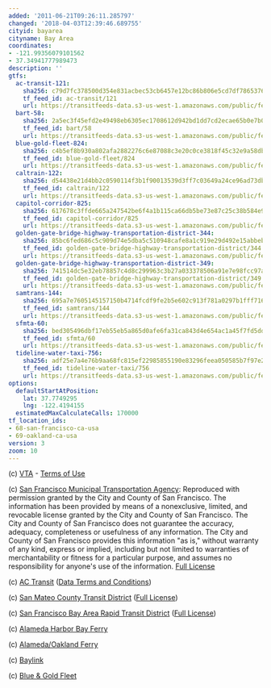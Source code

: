```yaml
---
added: '2011-06-21T09:26:11.285797'
changed: '2018-04-03T12:39:46.689755'
cityid: bayarea
cityname: Bay Area
coordinates:
- -121.99356079101562
- 37.34941777989473
description: ''
gtfs:
  ac-transit-121:
    sha256: c79d7fc378500d354e831acbec53cb6457e12bc86b806e5cd7df78653769e70c
    tf_feed_id: ac-transit/121
    url: https://transitfeeds-data.s3-us-west-1.amazonaws.com/public/feeds/ac-transit/121/20180313/gtfs.zip
  bart-58:
    sha256: 2a5ec3f45efd2e49498eb6305ec1708612d942bd1dd7cd2ecae65b0e7b030ff3
    tf_feed_id: bart/58
    url: https://transitfeeds-data.s3-us-west-1.amazonaws.com/public/feeds/bart/58/20180222/gtfs.zip
  blue-gold-fleet-824:
    sha256: c4b5ef8b930a802afa2882276c6e87088c3e20c0ce3818f45c32e9a58dbd22bd
    tf_feed_id: blue-gold-fleet/824
    url: https://transitfeeds-data.s3-us-west-1.amazonaws.com/public/feeds/blue-gold-fleet/824/20180402/gtfs.zip
  caltrain-122:
    sha256: d54438e21d4bb2c0590114f3b1f90013539d3ff7c03649a24ce96ad73db8d8cf
    tf_feed_id: caltrain/122
    url: https://transitfeeds-data.s3-us-west-1.amazonaws.com/public/feeds/caltrain/122/20180329/gtfs.zip
  capitol-corridor-825:
    sha256: 617678c3ffde665a247542be6f4a1b115ca66db5be73e87c25c38b584e93f14d
    tf_feed_id: capitol-corridor/825
    url: https://transitfeeds-data.s3-us-west-1.amazonaws.com/public/feeds/capitol-corridor/825/20180402/gtfs.zip
  golden-gate-bridge-highway-transportation-district-344:
    sha256: 85bc6fed686c5c909d74e5dba5c510948cafe8a1c919e29d492e15abbeb183ea
    tf_feed_id: golden-gate-bridge-highway-transportation-district/344
    url: https://transitfeeds-data.s3-us-west-1.amazonaws.com/public/feeds/golden-gate-bridge-highway-transportation-district/344/20180331/gtfs.zip
  golden-gate-bridge-highway-transportation-district-349:
    sha256: 741514dc5e32eb78857c4d8c299963c3b27a033378506a91e7e98fcc97aa37fb
    tf_feed_id: golden-gate-bridge-highway-transportation-district/349
    url: https://transitfeeds-data.s3-us-west-1.amazonaws.com/public/feeds/golden-gate-bridge-highway-transportation-district/349/20180319/gtfs.zip
  samtrans-144:
    sha256: 695a7e7605145157150b4714fcdf9fe2b5e602c913f781a0297b1fff716eb888
    tf_feed_id: samtrans/144
    url: https://transitfeeds-data.s3-us-west-1.amazonaws.com/public/feeds/samtrans/144/20180208/gtfs.zip
  sfmta-60:
    sha256: bed305496dbf17eb55eb5a865d0afe6fa31ca843d4e654ac1a45f7fd5ddd8ff6
    tf_feed_id: sfmta/60
    url: https://transitfeeds-data.s3-us-west-1.amazonaws.com/public/feeds/sfmta/60/20171026/gtfs.zip
  tideline-water-taxi-756:
    sha256: adf25e7a4e76b9aa68fc815ef22985855190e83296feea050585b7f97e23ea39
    tf_feed_id: tideline-water-taxi/756
    url: https://transitfeeds-data.s3-us-west-1.amazonaws.com/public/feeds/tideline-water-taxi/756/20180319/gtfs.zip
options:
  defaultStartAtPosition:
    lat: 37.7749295
    lng: -122.4194155
  estimatedMaxCalculateCalls: 170000
tf_location_ids:
- 68-san-francisco-ca-usa
- 69-oakland-ca-usa
version: 3
zoom: 10
---
```


(c) [VTA](http://www.vta.org/) - [Terms of Use](http://www.vta.org/dev/tou/)

(c) [San Francisco Municipal Transportation Agency](http://www.sfmta.com/): Reproduced with permission granted by the City and County of San Francisco. The information has been provided by means of a nonexclusive, limited, and revocable license granted by the City and County of San Francisco. The City and County of San Francisco does not guarantee the accuracy, adequacy, completeness or usefulness of any information. The City and County of San Francisco provides this information "as is," without warranty of any kind, express or implied, including but not limited to warranties of merchantability or fitness for a particular purpose, and assumes no responsibility for anyone's use of the information. [Full License](http://www.sfmta.com/cms/asite/transitdata.htm)

(c) [AC Transit](http://www.actransit.org/) ([Data Terms and Conditions](http://www.actransit.org/data-terms-and-conditions/))

(c) [San Mateo County Transit District](http://www.smctd.com/) ([Full License](http://www.smctd.com/dla.html))

(c) [San Francisco Bay Area Rapid Transit District](http://www.bart.gov/) ([Full License](http://www.bart.gov/dev/schedules/license.htm))

(c) [Alameda Harbor Bay Ferry](http://www.alamedaharborbayferry.com/)

(c) [Alameda/Oakland Ferry](http://www.eastbayferry.com/)

(c) [Baylink](http://www.baylinkferry.com/)

(c) [Blue & Gold Fleet](http://www.blueandgoldfleet.com/)
